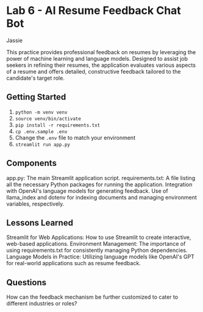# Lab 6 - AI Resume Feedback Chat Bot

Jassie

This practice provides professional feedback on resumes by leveraging the power of machine learning and language models. Designed to assist job seekers in refining their resumes, the application evaluates various aspects of a resume and offers detailed, constructive feedback tailored to the candidate's target role.

## Getting Started

1. `python -m venv venv`
2. `source venv/bin/activate`
3. `pip install -r requirements.txt`
4. `cp .env.sample .env`
4. Change the `.env` file to match your environment
5. `streamlit run app.py`

## Components
app.py: The main Streamlit application script.
requirements.txt: A file listing all the necessary Python packages for running the application.
Integration with OpenAI's language models for generating feedback.
Use of llama_index and dotenv for indexing documents and managing environment variables, respectively.

## Lessons Learned
Streamlit for Web Applications: How to use Streamlit to create interactive, web-based applications.
Environment Management: The importance of using requirements.txt for consistently managing Python dependencies.
Language Models in Practice: Utilizing language models like OpenAI's GPT for real-world applications such as resume feedback.

## Questions
How can the feedback mechanism be further customized to cater to different industries or roles?

